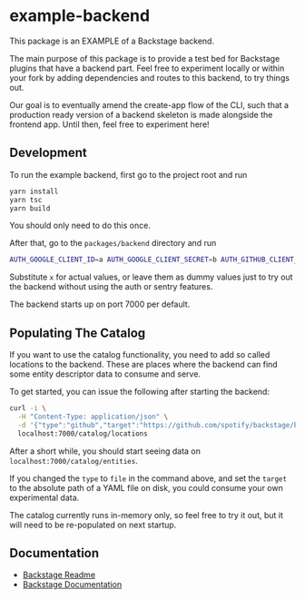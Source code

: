 # example-backend

This package is an EXAMPLE of a Backstage backend.

The main purpose of this package is to provide a test bed for Backstage plugins
that have a backend part. Feel free to experiment locally or within your fork
by adding dependencies and routes to this backend, to try things out.

Our goal is to eventually amend the create-app flow of the CLI, such that a
production ready version of a backend skeleton is made alongside the frontend
app. Until then, feel free to experiment here!

## Development

To run the example backend, first go to the project root and run

```bash
yarn install
yarn tsc
yarn build
```

You should only need to do this once.

After that, go to the `packages/backend` directory and run

```bash
AUTH_GOOGLE_CLIENT_ID=a AUTH_GOOGLE_CLIENT_SECRET=b AUTH_GITHUB_CLIENT_ID=c AUTH_GITHUB_CLIENT_SECRET=d SENTRY_TOKEN=e LOG_LEVEL=debug yarn start
```

Substitute `x` for actual values, or leave them as
dummy values just to try out the backend without using the auth or sentry features.

The backend starts up on port 7000 per default.

## Populating The Catalog

If you want to use the catalog functionality, you need to add so called locations
to the backend. These are places where the backend can find some entity descriptor
data to consume and serve.

To get started, you can issue the following after starting the backend:

```bash
curl -i \
  -H "Content-Type: application/json" \
  -d '{"type":"github","target":"https://github.com/spotify/backstage/blob/master/plugins/catalog-backend/fixtures/two_components.yaml"}' \
  localhost:7000/catalog/locations
```

After a short while, you should start seeing data on `localhost:7000/catalog/entities`.

If you changed the `type` to `file` in the command above, and set the `target`
to the absolute path of a YAML file on disk, you could consume your own experimental data.

The catalog currently runs in-memory only, so feel free to try it out, but it will
need to be re-populated on next startup.

## Documentation

- [Backstage Readme](https://github.com/spotify/backstage/blob/master/README.md)
- [Backstage Documentation](https://github.com/spotify/backstage/blob/master/docs/README.md)
